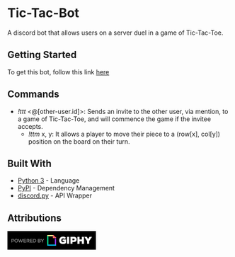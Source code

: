 # Tic-Tac-Bot

A discord bot that allows users on a server duel in a game of Tic-Tac-Toe.

## Getting Started

To get this bot, follow this link [here](https://discord.com/api/oauth2/authorize?client_id=714273310208294994&permissions=67584&scope=bot)

## Commands

* *!ttt* <@[other-user.id]>: Sends an invite to the other user, via mention, to a game of Tic-Tac-Toe, and will commence the game if the invitee accepts.
    * *!ttm* x, y: It allows a player to move their piece to a (row[x], col[y]) position on the board on their turn.

## Built With

* [Python 3](https://docs.python.org/3/) - Language
* [PyPI](https://pypi.org/) - Dependency Management
* [discord.py](https://github.com/Rapptz/discord.py) - API Wrapper

## Attributions
![giphy attribution mark](https://github.com/Esquared722/Tic-Tac-Bot/raw/master/raw-assets/readme/PoweredBy_200px-White_HorizLogo.png)
